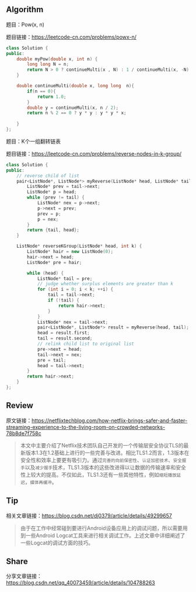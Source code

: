 ## Algorithm

题目：Pow(x, n)

题目链接：<https://leetcode-cn.com/problems/powx-n/>

```c++
class Solution {
public:
    double myPow(double x, int n) {
        long long N = n;
        return N > 0 ? continueMulti(x , N) : 1 / continueMulti(x, -N);
    }

    double continueMulti(double x, long long  n){
        if(n == 0){
            return 1.0;
        }
        double y = continueMulti(x, n / 2);
        return n % 2 == 0 ? y * y : y * y * x;
        
    }
};
```

题目：K个一组翻转链表

题目链接：<https://leetcode-cn.com/problems/reverse-nodes-in-k-group/>
```c++
class Solution {
public:
    // reverse child of list
    pair<ListNode*, ListNode*> myReverse(ListNode* head, ListNode* tail) {
        ListNode* prev = tail->next;
        ListNode* p = head;
        while (prev != tail) {
            ListNode* nex = p->next;
            p->next = prev;
            prev = p;
            p = nex;
        }
        return {tail, head};
    }

    ListNode* reverseKGroup(ListNode* head, int k) {
        ListNode* hair = new ListNode(0);
        hair->next = head;
        ListNode* pre = hair;

        while (head) {
            ListNode* tail = pre;
            // judge whether surplus elements are greater than k
            for (int i = 0; i < k; ++i) {
                tail = tail->next;
                if (!tail) {
                    return hair->next;
                }
            }
            ListNode* nex = tail->next;
            pair<ListNode*, ListNode*> result = myReverse(head, tail);
            head = result.first;
            tail = result.second;
            // relink child list to original list
            pre->next = head;
            tail->next = nex;
            pre = tail;
            head = tail->next;
        }
        return hair->next;
    }
};
```
## Review
原文链接：<https://netflixtechblog.com/how-netflix-brings-safer-and-faster-streaming-experience-to-the-living-room-on-crowded-networks-78b8de7f758c>

> 本文中主要介绍了Netflix技术团队自己开发的一个传输层安全协议TLS的最新版本1.3在1.2基础上进行的一些完善与改进。相比TLS1.2而言，1.3版本在安全性和效率上要更有吸引力。通过`完善的向前保密性`、`认证加密技术`、`安全握手`以及`减少握手`技术，TLS1.3版本的这些改进得以让数据的传输速率和安全性上较大的提高。不仅如此，TLS1.3还有一些其他特性，例如`缩短播放延迟`，`媒体再缓冲`。

## Tip
相关文章链接：<https://blog.csdn.net/dj0379/article/details/49299657>

> 由于在工作中经常碰到要进行Android设备应用上的调试问题，所以需要用到一些Android Logcat工具来进行相关调试工作。上述文章中详细阐述了一些Logcat的调试方面的技巧。

## Share
分享文章链接：<https://blog.csdn.net/qq_40073459/article/details/104788263>

